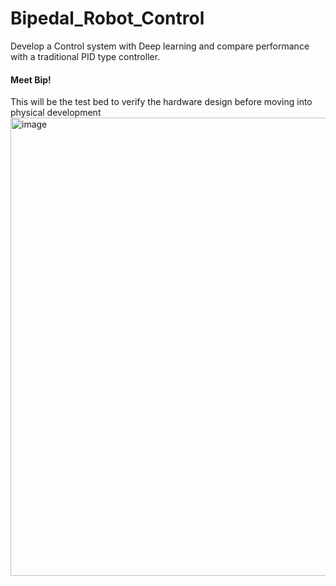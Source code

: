 # Bipedal_Robot_Control
Develop a Control system with Deep learning and compare performance with a traditional PID type controller.

#### Meet Bip!
This will be the test bed to verify the hardware design before moving into physical development
<img width="733" alt="image" src="https://github.com/JackUlbrichBaker/Bipedal_Robot_Control/assets/87808632/d2f815a4-f2ee-4257-b6bb-b3ea0aad72ed">
